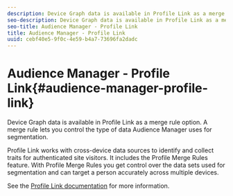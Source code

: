 ```yaml
---
description: Device Graph data is available in Profile Link as a merge rule option. A merge rule lets you control the type of data Audience Manager uses for segmentation.
seo-description: Device Graph data is available in Profile Link as a merge rule option. A merge rule lets you control the type of data Audience Manager uses for segmentation.
seo-title: Audience Manager - Profile Link
title: Audience Manager - Profile Link
uuid: cebf40e5-9f0c-4e59-b4a7-73696fa2dadc
---
```


# Audience Manager - Profile Link{#audience-manager-profile-link}

Device Graph data is available in Profile Link as a merge rule option. A merge rule lets you control the type of data Audience Manager uses for segmentation.

Profile Link works with cross-device data sources to identify and collect traits for authenticated site visitors. It includes the Profile Merge Rules feature. With Profile Merge Rules you get control over the data sets used for segmentation and can target a person accurately across multiple devices.

See the [Profile Link documentation](https://docs.adobe.com/content/help/en/audience-manager/user-guide/features/profile-merge-rules/merge-rules-overview.html) for more information. 
